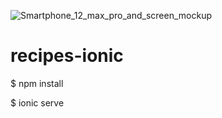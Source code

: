 ![Smartphone_12_max_pro_and_screen_mockup](https://user-images.githubusercontent.com/84406864/132030626-3acedc6b-8f92-4525-9df4-63634dc9274e.jpg)
# recipes-ionic

$ npm install

$ ionic serve

